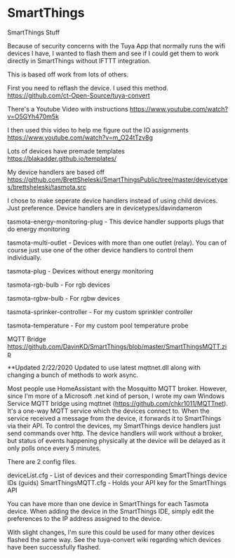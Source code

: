 # SmartThings
SmartThings Stuff

Because of security concerns with the Tuya App that normally runs the wifi devices I have, I wanted to flash them and see if I could get them to work directly in SmartThings without IFTTT integration.

This is based off work from lots of others.  

First you need to reflash the device.  I used this method.
https://github.com/ct-Open-Source/tuya-convert

There's a Youtube Video with instructions
https://www.youtube.com/watch?v=O5GYh470m5k

I then used this video to help me figure out the IO assignments
https://www.youtube.com/watch?v=m_O24tTzv8g

Lots of devices have premade templates
https://blakadder.github.io/templates/

My device handlers are based off
https://github.com/BrettSheleski/SmartThingsPublic/tree/master/devicetypes/brettsheleski/tasmota.src

I chose to make seperate device handlers instead of using child devices.  Just preference.  Device handlers are in devicetypes/davindameron

tasmota-energy-monitoring-plug - This device handler supports plugs that do energy monitoring

tasmota-multi-outlet - Devices with more than one outlet (relay).  You can of course just use one of the other device handlers to control them individually.

tasmota-plug - Devices without energy monitoring

tasmota-rgb-bulb - For rgb devices

tasmota-rgbw-bulb - For rgbw devices

tasmota-sprinker-controller - For my custom sprinkler controller

tasmota-temperature - For my custom pool temperature probe


MQTT Bridge
https://github.com/DavinKD/SmartThings/blob/master/SmartThingsMQTT.zip

**Updated 2/22/2020
Updated to use latest mqttnet.dll along with changing a bunch of methods to work async.


Most people use HomeAssistant with the Mosquitto MQTT broker.  However, since I'm more of a Microsoft .net kind of person, I wrote my own Windows Service MQTT bridge using mqttnet (https://github.com/chkr1011/MQTTnet).  It's a one-way MQTT service which the devices connect to.  When the service received a message from the device, it forwards it to SmartThings via their API.  To control the devices, my SmartThings device handlers just send commands over http.  The device handlers will work without a broker, but status of events happening physically at the device will be delayed as it only polls once every 5 minutes.

There are 2 config files.

deviceList.cfg - List of devices and their corresponding SmartThings device IDs (guids)
SmartThingsMQTT.cfg - Holds your API key for the SmartThings API

You can have more than one device in SmartThings for each Tasmota device.  When adding the device in the SmartThings IDE, simply edit the preferences to the IP address assigned to the device.

With slight changes, I'm sure this could be used for many other devices flashed the same way.  See the tuya-convert wiki regarding which devices have been successfully flashed.


